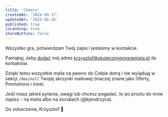 ```yaml
---
title: 'Cheers'
createdAt: '2024-09-17'
updatedAt: '2025-08-28'
published: true
isLanding: true
shareButtons: false
---
```


Wszystko gra, potwierdzam Twój zapis i jesteśmy w kontakcie.

Pamiętaj, żeby [dodać](/dodaj-mnie/) mój adres krzysztof@skutecznyprogramista.pl do kontaktów.

Dzięki temu wszystkie maile na pewno do Ciebie dotrą i nie wylądują w sekcji `/dev/null` Twojej skrzynki mailowej (inaczej znane jako Oferty, Promotions i inne).

Jeśli masz jakieś pytania, uwagi lub chcesz pogadać, to po prostu do mnie napisz - na maila albo na socialach (@kjendrzyca).

Do zobaczenia, Krzysztof 🖖
